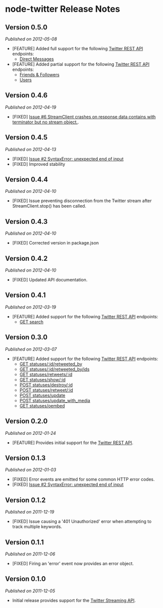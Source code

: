 # node-twitter Release Notes

## Version 0.5.0

*Published on 2012-05-08*

* [FEATURE] Added full support for the following [Twitter REST API](https://dev.twitter.com/docs/api) endpoints:
  * [Direct Messages](https://dev.twitter.com/docs/api#direct-messages)
* [FEATURE] Added partial support for the following [Twitter REST API](https://dev.twitter.com/docs/api) endpoints:
  * [Friends & Followers](https://dev.twitter.com/docs/api#friends-followers)
  * [Users](https://dev.twitter.com/docs/api#users)

## Version 0.4.6

*Published on 2012-04-19*

* [FIXED] [Issue #6 StreamClient crashes on response data contains with terminator but no stream object.](https://github.com/istrategylabs/node-twitter/issues/6).

## Version 0.4.5

*Published on 2012-04-13*

* [FIXED] [Issue #2 SyntaxError: unexpected end of input](https://github.com/iStrategyLabs/node-twitter/issues/2)
* [FIXED] Improved stability 

## Version 0.4.4

*Published on 2012-04-10*

* [FIXED] Issue preventing disconnection from the Twitter stream after StreamClient.stop() has been called.

## Version 0.4.3

*Published on 2012-04-10*

* [FIXED] Corrected version in package.json

## Version 0.4.2

*Published on 2012-04-10*

* [FIXED] Updated API documentation.

## Version 0.4.1

*Published on 2012-03-19*

* [FEATURE] Added support for the following [Twitter REST API](https://dev.twitter.com/docs/api) endpoints:
  * [GET search](https://dev.twitter.com/docs/api/1/get/search)

## Version 0.3.0

*Published on 2012-03-07*

* [FEATURE] Added support for the following [Twitter REST API](https://dev.twitter.com/docs/api) endpoints:
  * [GET statuses/:id/retweeted_by](https://dev.twitter.com/docs/api/1/get/statuses/%3Aid/retweeted_by)
  * [GET statuses/:id/retweeted_by/ids](https://dev.twitter.com/docs/api/1/get/statuses/%3Aid/retweeted_by/ids)
  * [GET statuses/retweets/:id](https://dev.twitter.com/docs/api/1/get/statuses/retweets/%3Aid)
  * [GET statuses/show/:id](https://dev.twitter.com/docs/api/1/get/statuses/show/%3Aid)
  * [POST statuses/destroy/:id](https://dev.twitter.com/docs/api/1/post/statuses/destroy/%3Aid)
  * [POST statuses/retweet/:id](https://dev.twitter.com/docs/api/1/post/statuses/retweet/%3Aid)
  * [POST statuses/update](https://dev.twitter.com/docs/api/1/post/statuses/update)
  * [POST statuses/update_with_media](https://dev.twitter.com/docs/api/1/post/statuses/update_with_media)
  * [GET statuses/oembed](https://dev.twitter.com/docs/api/1/get/statuses/oembed)

## Version 0.2.0

*Published on 2012-01-24*

* [FEATURE] Provides initial support for the [Twitter REST API](https://dev.twitter.com/docs/api).

## Version 0.1.3

*Published on 2012-01-03*

* [FIXED] Error events are emitted for some common HTTP error codes.
* [FIXED] [Issue #2 SyntaxError: unexpected end of input](https://github.com/iStrategyLabs/node-twitter/issues/2)

## Version 0.1.2

*Published on 2011-12-19*

* [FIXED] Issue causing a '401 Unauthorized' error when attempting to track multiple keywords.

## Version 0.1.1

*Published on 2011-12-06*

* [FIXED] Firing an 'error' event now provides an error object.

## Version 0.1.0

*Published on 2011-12-05*

* Initial release provides support for the [Twitter Streaming API](https://dev.twitter.com/docs/streaming-api).

